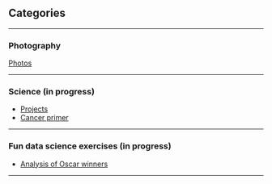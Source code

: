 ## Categories

---

### Photography

[Photos](https://karinisaev.pb.online/)

---

### Science (in progress)

- [Projects](/Projects)
- [Cancer primer](/sample_page)

---

### Fun data science exercises (in progress) 

- [Analysis of Oscar winners](/Oscars_analysis)

---




